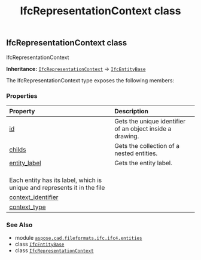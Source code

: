 ﻿---
title: IfcRepresentationContext class
second_title: Aspose.CAD for Python via .NET API References
description: 
type: docs
weight: 5670
url: /python-net/aspose.cad.fileformats.ifc.ifc4.entities/ifcrepresentationcontext/
is_root: false
---

## IfcRepresentationContext class

IfcRepresentationContext



**Inheritance:** [`IfcRepresentationContext`](/cad/python-net/aspose.cad.fileformats.ifc.ifc4.entities/ifcrepresentationcontext) → 
[`IfcEntityBase`](/cad/python-net/aspose.cad.fileformats.ifc/ifcentitybase)



The IfcRepresentationContext type exposes the following members:

### Properties
| Property | Description |
| :- | :- |
| [id](/cad/python-net/aspose.cad.fileformats.ifc.ifc4.entities/ifcrepresentationcontext/id) | Gets the unique identifier of an object inside a drawing. |
| [childs](/cad/python-net/aspose.cad.fileformats.ifc.ifc4.entities/ifcrepresentationcontext/childs) | Gets the collection of a nested entities. |
| [entity_label](/cad/python-net/aspose.cad.fileformats.ifc.ifc4.entities/ifcrepresentationcontext/entity_label) | Gets the entity label.<br/>Each entity has its label, which is unique and represents it in the file |
| [context_identifier](/cad/python-net/aspose.cad.fileformats.ifc.ifc4.entities/ifcrepresentationcontext/context_identifier) |  |
| [context_type](/cad/python-net/aspose.cad.fileformats.ifc.ifc4.entities/ifcrepresentationcontext/context_type) |  |



### See Also
* module [`aspose.cad.fileformats.ifc.ifc4.entities`](..)
* class [`IfcEntityBase`](/cad/python-net/aspose.cad.fileformats.ifc/ifcentitybase)
* class [`IfcRepresentationContext`](/cad/python-net/aspose.cad.fileformats.ifc.ifc4.entities/ifcrepresentationcontext)
